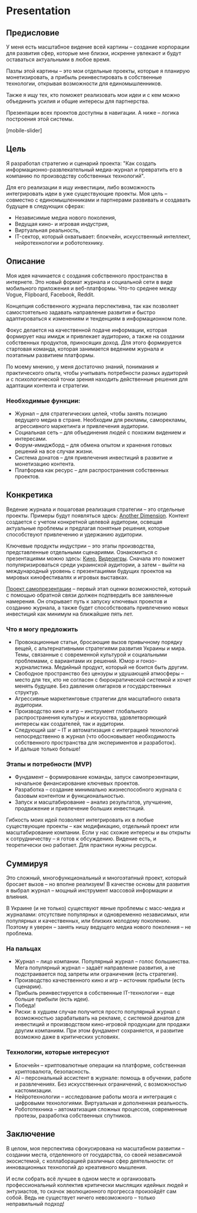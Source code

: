 # Presentation

## Предисловие

У меня есть масштабное видение всей картины – создание корпорации для развития сфер, которые мне близки, искренне увлекают и будут оставаться актуальными в любое время.

Пазлы этой картины – это мои отдельные проекты, которые я планирую монетизировать, а прибыль реинвестировать в собственные технологии, открывая возможности для единомышленников.

Также я ищу тех, кто поможет реализовать мои идеи и с кем можно объединить усилия и общие интересы для партнерства.

Презентации всех проектов доступны в навигации. А ниже – логика построения этой системы.

[mobile-slider]

## Цель

Я разработал стратегию и сценарий проекта: "Как создать информационно-развлекательный медиа-журнал и превратить его в компанию по производству собственных технологий".

Для его реализации я ищу инвестиции, либо возможность интегрировать идеи в уже существующие проекты. Моя цель – совместно с единомышленниками и партнерами развивать и создавать будущее в следующих сферах:

- Независимые медиа нового поколения,
- Ведущая кино- и игровая индустрия,
- Виртуальная реальность,
- IT-сектор, который охватывает: блокчейн, искусственный интеллект, нейротехнологии и робототехнику.

## Описание

Моя идея начинается с создания собственного пространства в интернете. Это новый формат журнала и социальной сети в виде мобильного приложения и веб-платформы. Что-то среднее между Vogue, Flipboard, Facebook, Reddit.

Концепция собственного журнала перспективна, так как позволяет самостоятельно задавать направление развития и быстро адаптироваться к изменениям и тенденциям в информационном поле.

Фокус делается на качественной подаче информации, которая формирует наш имидж и привлекает аудиторию, а также на создании собственных продуктов, приносящих доход. Для этого формируется стартовая команда, которая занимается ведением журнала и поэтапным развитием платформы.

По моему мнению, у меня достаточно знаний, понимания и практического опыта, чтобы учитывать потребности разных аудиторий и с психологической точки зрения находить действенные решения для адаптации контента и стратегии.

### Необходимые функции:

- Журнал – для стратегических целей, чтобы занять позицию ведущего медиа в стране. Необходим для рекламы, саморекламы, агрессивного маркетинга и привлечения аудитории.
- Социальная сеть – для объединения людей с похожим видением и интересами.
- Форум-имиджборд – для обмена опытом и хранения готовых решений на все случаи жизни.
- Система донатов – для привлечения инвестиций в развитие и монетизацию контента.
- Платформа как ресурс – для распространения собственных проектов.

## Конкретика

Ведение журнала и пошаговая реализация стратегии – это отдельные проекты. Примеры будут появляться здесь: [Another Dimension](/mvp). Контент создается с учетом конкретной целевой аудитории, освещая актуальные проблемы и предлагая понятные решения, которые способствуют привлечению и удержанию аудитории.

Ключевые продукты индустрии – это этапы производства, представленные отдельными сценариями. Ознакомиться с презентациями можно здесь: [Кино](/films), [Видеоигры](/games). Сначала это поможет популяризироваться среди украинской аудитории, а затем – выйти на международный уровень с презентациями будущих проектов на мировых кинофестивалях и игровых выставках.

[Проект самопрезентации](/podcast-show) – первый этап оценки возможностей, который с помощью обратной связи должен подтвердить все заявленные намерения. Он открывает путь к запуску ключевых проектов и созданию журнала, а также будет способствовать привлечению новых инвестиций как минимум на ближайшие пять лет.

### Что я могу предложить

- Провокационные статьи, бросающие вызов привычному порядку вещей, с альтернативными стратегиями развития Украины и мира. Темы, связанные с современной культурой и социальными проблемами, с вариантами их решений. Юмор и гонзо-журналистика. Медийный продукт, который не боится быть другим.
- Свободное пространство без цензуры и удушающей атмосферы – место для тех, кто не согласен с бюрократической системой и хочет менять будущее. Без давления олигархов и государственных структур.
- Агрессивные маркетинговые стратегии для масштабного охвата аудитории.
- Производство кино и игр – инструмент глобального распространения культуры и искусства, удовлетворяющий интересы как создателей, так и аудитории.
- Следующий шаг – IT и автоматизация с интеграцией технологий непосредственно в журнал (что обосновывает необходимость собственного пространства для экспериментов и разработок).
- И дальше только больше!

### Этапы и потребности (MVP)

- Фундамент – формирование команды, запуск самопрезентации, начальное финансирование ключевых проектов.
- Разработка – создание минимально жизнеспособного журнала с базовым контентом и функциональностью.
- Запуск и масштабирование – анализ результатов, улучшение, продвижение и привлечение больших инвестиций.

Гибкость моих идей позволяет интегрировать их в любые существующие проекты – как модификацию, отдельный проект или масштабирование компании. Если у нас схожие интересы и вы открыты к сотрудничеству – я готов к обсуждению. Видение есть, и теоретически оно работает. Для практики нужны ресурсы.

## Суммируя

Это сложный, многофункциональный и многоэтапный проект, который бросает вызов – но вполне реализуем! В качестве основы для развития я выбрал журнал – мощный инструмент массовой информации и влияния. 

В Украине (и не только) существуют явные проблемы с масс-медиа и журналами: отсутствие популярных и одновременно независимых, или популярных и качественных, или близких молодому поколению. Поэтому я уверен – занять нишу ведущего медиа нового поколения – не проблема.

### На пальцах

- Журнал – лицо компании. Популярный журнал – голос большинства. Мега популярный журнал – задаёт направление развития, а не подстраивается под запреты или ограничения (есть стратегия).
- Производство качественного кино и игр – источник прибыли (есть сценарии).
- Прибыль реинвестируется в собственные IT-технологии – еще больше прибыли (есть идеи).
- Победа!
- Риски: в худшем случае получится просто популярный журнал с возможностью зарабатывать на рекламе, с системой донатов для инвестиций и производством кино-игровой продукции для продажи другим компаниям. При этом фундамент сохраняется, и развитие возможно даже в критических условиях.

### Технологии, которые интересуют

- Блокчейн – криптовалютные операции на платформе, собственная криптовалюта, безопасность.
- AI – персональный ассистент в журнале: помощь в обучении, работе и развлечениях. Без искусственных ограничений, с возможностью кастомизации.
- Нейротехнологии – исследование работы мозга и интеграция с цифровыми технологиями. Виртуальная и дополненная реальность.
- Робототехника – автоматизация сложных процессов, современные протезы, разработка собственных спутников.

## Заключение

В целом, моя перспектива сфокусирована на масштабном развитии – создании места, отделенного от государства, со своей независимой экосистемой, с коллаборацией различных сфер деятельности: от инновационных технологий до креативного мышления.

И если собрать всё лучшее в одном месте и организовать профессиональный коллектив критически мыслящих идейных людей и энтузиастов, то скачок эволюционного прогресса произойдёт сам собой. Ведь не существует ничего невозможного – только неправильный подход!
